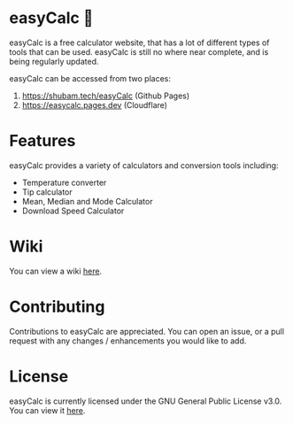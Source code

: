 # easyCalc 🧮

easyCalc is a free calculator website, that has a lot of different types of tools that can be used.
easyCalc is still no where near complete, and is being regularly updated.

easyCalc can be accessed from two places:
1. https://shubam.tech/easyCalc (Github Pages)
2. https://easycalc.pages.dev (Cloudflare)

# Features
easyCalc provides a variety of calculators and conversion tools including:
- Temperature converter
- Tip calculator
- Mean, Median and Mode Calculator
- Download Speed Calculator

# Wiki
You can view a wiki [here](https://github.com/DevShubam/easyCalc/wiki).

# Contributing
Contributions to easyCalc are appreciated. You can open an issue, or a pull request with any changes / enhancements you would like to add. 

# License
easyCalc is currently licensed under the GNU General Public License v3.0. You can view it [here](https://github.com/DevShubam/easyCalc/blob/main/LICENSE).
